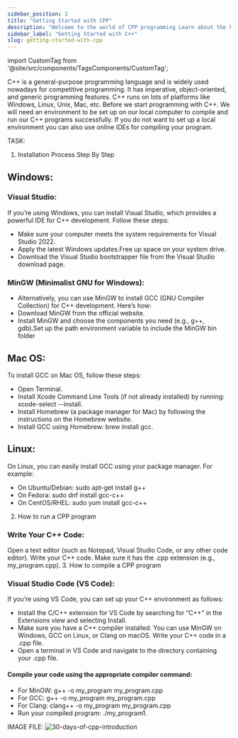 ```yaml
---
sidebar_position: 3
title: "Getting Started with CPP"
description: "Welcome to the world of CPP programming Learn about the key features of CPP, its applications, and how to get started with C Plus Plus programming"
sidebar_label: "Getting Started with C++"
slug: getting-started-with-cpp
---
```


import CustomTag from '@site/src/components/TagsComponents/CustomTag';

C++ is a general-purpose programming language and is widely used nowadays for competitive programming. It has imperative, object-oriented, and generic programming features. 
C++ runs on lots of platforms like Windows, Linux, Unix, Mac, etc. Before we start programming with C++. We will need an environment to be set up on our local computer to compile and run our C++ programs successfully. If you do not want to set up a local environment you can also use online IDEs for compiling your program.

TASK:

1. Installation Process Step By Step

## Windows:
### Visual Studio:
 If you’re using Windows, you can install Visual Studio, which provides a powerful IDE for C++ development. Follow these steps:
- Make sure your computer meets the system requirements for Visual Studio 2022.
- Apply the latest Windows updates.Free up space on your system drive.
- Download the Visual Studio bootstrapper file from the Visual Studio download page.
### MinGW (Minimalist GNU for Windows): 
- Alternatively, you can use MinGW to install GCC (GNU Compiler Collection) for C++ development. Here’s how:
- Download MinGW from the official website.
- Install MinGW and choose the components you need (e.g., g++, gdb).Set up the path environment variable to include  the MinGW bin folder
## Mac OS:
To install GCC on Mac OS, follow these steps:
- Open Terminal.
- Install Xcode Command Line Tools (if not already installed) by running: xcode-select --install.
- Install Homebrew (a package manager for Mac) by following the instructions on the Homebrew website.
- Install GCC using Homebrew: brew install gcc.
## Linux:
On Linux, you can easily install GCC using your package manager. For example:
- On Ubuntu/Debian: sudo apt-get install g++
- On Fedora: sudo dnf install gcc-c++
- On CentOS/RHEL: sudo yum install gcc-c++
2. How to run a CPP program
### Write Your C++ Code:
Open a text editor (such as Notepad, Visual Studio Code, or any other code editor).
Write your C++ code. Make sure it has the .cpp extension (e.g., my_program.cpp).
3. How to compile a CPP program
### Visual Studio Code (VS Code):
If you’re using VS Code, you can set up your C++ environment as follows:
- Install the C/C++ extension for VS Code by searching for “C++” in the Extensions view and selecting Install.
- Make sure you have a C++ compiler installed. You can use MinGW on Windows, GCC on Linux, or Clang on macOS.
Write your C++ code in a .cpp file.
- Open a terminal in VS Code and navigate to the directory containing your .cpp file.
#### Compile your code using the appropriate compiler command:
- For MinGW: g++ -o my_program my_program.cpp
- For GCC: g++ -o my_program my_program.cpp
- For Clang: clang++ -o my_program my_program.cpp
- Run your compiled program: ./my_program1.

IMAGE FILE:
![30-days-of-cpp-introduction](../../static/img/day-01/get-started-with-cpp.png)